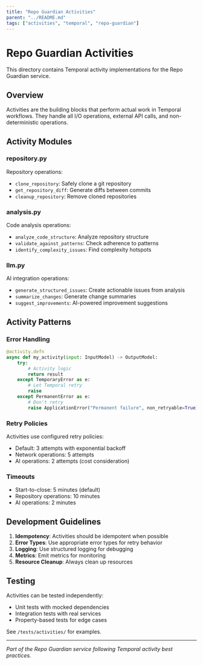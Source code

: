 ```yaml
---
title: "Repo Guardian Activities"
parent: "../README.md"
tags: ["activities", "temporal", "repo-guardian"]
---
```


# Repo Guardian Activities

This directory contains Temporal activity implementations for the Repo Guardian service.

## Overview

Activities are the building blocks that perform actual work in Temporal workflows. They handle all I/O operations, external API calls, and non-deterministic operations.

## Activity Modules

### repository.py
Repository operations:
- `clone_repository`: Safely clone a git repository
- `get_repository_diff`: Generate diffs between commits
- `cleanup_repository`: Remove cloned repositories

### analysis.py
Code analysis operations:
- `analyze_code_structure`: Analyze repository structure
- `validate_against_patterns`: Check adherence to patterns
- `identify_complexity_issues`: Find complexity hotspots

### llm.py
AI integration operations:
- `generate_structured_issues`: Create actionable issues from analysis
- `summarize_changes`: Generate change summaries
- `suggest_improvements`: AI-powered improvement suggestions

## Activity Patterns

### Error Handling
```python
@activity.defn
async def my_activity(input: InputModel) -> OutputModel:
    try:
        # Activity logic
        return result
    except TemporaryError as e:
        # Let Temporal retry
        raise
    except PermanentError as e:
        # Don't retry
        raise ApplicationError("Permanent failure", non_retryable=True)
```

### Retry Policies
Activities use configured retry policies:
- Default: 3 attempts with exponential backoff
- Network operations: 5 attempts
- AI operations: 2 attempts (cost consideration)

### Timeouts
- Start-to-close: 5 minutes (default)
- Repository operations: 10 minutes
- AI operations: 2 minutes

## Development Guidelines

1. **Idempotency**: Activities should be idempotent when possible
2. **Error Types**: Use appropriate error types for retry behavior
3. **Logging**: Use structured logging for debugging
4. **Metrics**: Emit metrics for monitoring
5. **Resource Cleanup**: Always clean up resources

## Testing

Activities can be tested independently:
- Unit tests with mocked dependencies
- Integration tests with real services
- Property-based tests for edge cases

See `/tests/activities/` for examples.

---

*Part of the Repo Guardian service following Temporal activity best practices.*
